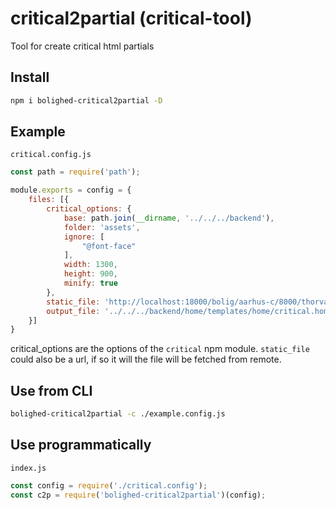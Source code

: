 # critical2partial (critical-tool)

Tool for create critical html partials

## Install

```sh
npm i bolighed-critical2partial -D
```

## Example

`critical.config.js`
```js
const path = require('path');

module.exports = config = {
    files: [{
        critical_options: {
            base: path.join(__dirname, '../../../backend'),
            folder: 'assets',
            ignore: [
                "@font-face"
            ],
            width: 1300,
            height: 900,
            minify: true
        },
        static_file: 'http://localhost:18000/bolig/aarhus-c/8000/thorvaldsensgade/1/1/th/sundhed',
        output_file: '../../../backend/home/templates/home/critical.home.html'
    }]
}
```
critical_options are the options of the `critical` npm module. `static_file` could also be a url, if so it will the file will be fetched from remote.

## Use from CLI

```sh
bolighed-critical2partial -c ./example.config.js 
```

## Use programmatically 

`index.js`
```js
const config = require('./critical.config');
const c2p = require('bolighed-critical2partial')(config);
```